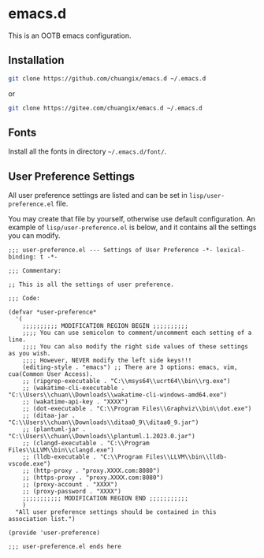 # emacs.d

This is an OOTB emacs configuration.

## Installation

```bash
git clone https://github.com/chuangix/emacs.d ~/.emacs.d
```

or

```bash
git clone https://gitee.com/chuangix/emacs.d ~/.emacs.d
```

## Fonts

Install all the fonts in directory `~/.emacs.d/font/`.

## User Preference Settings

All user preference settings are listed and can be set in `lisp/user-preference.el` file.

You may create that file by yourself, otherwise use default configuration.
An example of `lisp/user-preference.el` is below, and it contains all the settings you can modify.

```elisp
;;; user-preference.el --- Settings of User Preference -*- lexical-binding: t -*-

;;; Commentary:

;; This is all the settings of user preference.

;;; Code:

(defvar *user-preference*
  '(
    ;;;;;;;;;; MODIFICATION REGION BEGIN ;;;;;;;;;;
    ;;;; You can use semicolon to comment/uncomment each setting of a line.
    ;;;; You can also modify the right side values of these settings as you wish.
    ;;;; However, NEVER modify the left side keys!!!
    (editing-style . "emacs") ;; There are 3 options: emacs, vim, cua(Common User Access).
    ;; (ripgrep-executable . "C:\\msys64\\ucrt64\\bin\\rg.exe")
    ;; (wakatime-cli-executable . "C:\\Users\\chuan\\Downloads\\wakatime-cli-windows-amd64.exe")
    ;; (wakatime-api-key . "XXXX")
    ;; (dot-executable . "C:\\Program Files\\Graphviz\\bin\\dot.exe")
    ;; (ditaa-jar . "C:\\Users\\chuan\\Downloads\\ditaa0_9\\ditaa0_9.jar")
    ;; (plantuml-jar . "C:\\Users\\chuan\\Downloads\\plantuml.1.2023.0.jar")
    ;; (clangd-executable . "C:\\Program Files\\LLVM\\bin\\clangd.exe")
    ;; (lldb-executable . "C:\\Program Files\\LLVM\\bin\\lldb-vscode.exe")
    ;; (http-proxy . "proxy.XXXX.com:8080")
    ;; (https-proxy . "proxy.XXXX.com:8080")
    ;; (proxy-account . "XXXX")
    ;; (proxy-password . "XXXX")
    ;;;;;;;;;;; MODIFICATION REGION END ;;;;;;;;;;;
    )
  "All user preference settings should be contained in this association list.")

(provide 'user-preference)

;;; user-preference.el ends here

```
